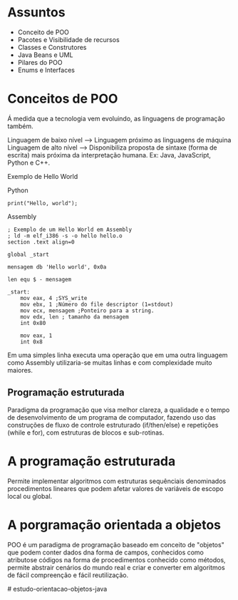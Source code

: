 # Assuntos

- Conceito de POO
- Pacotes e Visibilidade de recursos
- Classes e Construtores
- Java Beans e UML
- Pilares do POO
- Enums e Interfaces

# Conceitos de POO

Á medida que a tecnologia vem evoluindo, as linguagens de programação também.

Linguagem de baixo nível --> Linguagem próximo as linguagens de máquina
Linguagem de alto nível  --> Disponibiliza proposta de sintaxe (forma de escrita) mais próxima da interpretação humana. Ex: Java, JavaScript, Python e C++.

Exemplo de Hello World

Python 

```
print("Hello, world");

```

Assembly 

```
; Exemplo de um Hello World em Assembly
; ld -m elf_i386 -s -o hello hello.o
section .text align=0

global _start

mensagem db 'Hello world', 0x0a

len equ $ - mensagem

_start:
    mov eax, 4 ;SYS_write
    mov ebx, 1 ;Número do file descriptor (1=stdout)
    mov ecx, mensagem ;Ponteiro para a string.
    mov edx, len ; tamanho da mensagem
    int 0x80

    mov eax, 1
    int 0x8

```
Em uma simples linha executa uma operação que em uma outra linguagem como Assembly utilizaria-se muitas linhas e com complexidade muito maiores.

## Programação estruturada 

Paradigma da programação que visa melhor clareza, a qualidade e o tempo de desenvolvimento de um programa de computador, fazendo uso das construções de fluxo de controle estruturado (if/then/else) e repetições (while e for), com estruturas de blocos e sub-rotinas.

# A programação estruturada 

Permite implementar algoritmos com estruturas sequênciais denominados procedimentos lineares que podem afetar valores de variáveis de escopo local ou global.

# A porgramação orientada a objetos

POO é um paradigma de programação baseado em conceito de "objetos" que podem conter dados dna forma de campos, conhecidos como atributose códigos na forma de procedimentos conhecido como métodos, permite abstrair cenários do mundo real e criar e converter em algoritmos de fácil compreenção e fácil reutilização.









#   e s t u d o - o r i e n t a c a o - o b j e t o s - j a v a 
 
 
